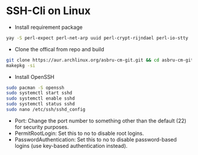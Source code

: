 # SSH-Cli on Linux

- Install requirement package

```bash
yay -S perl-expect perl-net-arp uuid perl-crypt-rijndael perl-io-stty
```

- Clone the offical from repo and build

```bash
git clone https://aur.archlinux.org/asbru-cm-git.git && cd asbru-cm-git
makepkg -si
```

- Install OpenSSH
```bash
sudo pacman -S openssh
sudo systemctl start sshd
sudo systemctl enable sshd
sudo systemctl status sshd
sudo nano /etc/ssh/sshd_config
```

- Port: Change the port number to something other than the default (22) for security purposes.
- PermitRootLogin: Set this to no to disable root logins.
- PasswordAuthentication: Set this to no to disable password-based logins (use key-based authentication instead).
